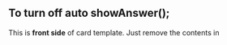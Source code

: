 ## To turn off auto showAnswer();

This is <b>front side</b> of card template. Just remove the contents in <b><script></b> tag.
```javascript
{{Pinyin}}
<script>
var isMobile = /Android/i.test(navigator.userAgent);
if (isMobile) {
  showAnswer();    // <---   remove this function or comment it.
}else{
  pycmd('ans');
}
</script>
```

#### Afetr removing above, the front side of card template will like this.
```
{{Pinyin}}
```

## Change default setting of showing and hiding characters, pinyin and meaning in card.html
Read commented out line to change.
## Simplified 
### To show simplified characters
Note : It uses [anki-persistence](https://github.com/SimonLammer/anki-persistence) to pass value to all cards.
Also opacity is used to show/hide characters because xiehanzi fetch characters details using this feild. If 'display:none' or 'display:block' used then it will not fetch characters details.
```javascript
if (showSimpState == null) {
    showSimpState = true;    // <--- the default state of showing simplified
    document.getElementById("showSimpId").checked = true;   // <--- switch in side menu toggle ON showing that simpilfied is shown 
    document.getElementById("ch_sim").style.opacity = "1";   // <--- used as opacity 1 to showing 
    Persistence.setItem("simp_per", showSimpState);    // <--- storing the value to be passed to next card
}
```

### To hide simplified characters as default
```javascript
if (showSimpState == null) {
    showSimpState = false;    // <--- the state changed to hide simplified characters
    document.getElementById("showSimpId").checked = false;   // <--- switch in side menu toggle OFF showing that simpilfied is hidden 
    document.getElementById("ch_sim").style.opacity = "0";   // <--- used as opacity 1 to hiding 
    Persistence.setItem("simp_per", showSimpState);    // <--- storing the value to be passed to next card
}
```

## Characters outline
### To show characters outline
```javascript
var show_outline = true;  // default value to show outline, globally accessible to Hanziwriter function
...
...
...
if (showOutlineState == null) {
    showOutlineState = true;   // default state to show outline
    show_outline = showOutlineState;
    document.getElementById("showOutLineId").checked = true;  // default
    Persistence.setItem("outline_per", showOutlineState);
}
```
### To hide characters outline
```javascript
var show_outline = false; // <-- change this to false
...
...
if (showOutlineState == null) {
    showOutlineState = false;  // <-- change this to false
    show_outline = showOutlineState;
    document.getElementById("showOutLineId").checked = false;   // <-- change this to false
    Persistence.setItem("outline_per", showOutlineState);
}
```

## Traditional 
### By default the traditional field is hidden.
```javascript
if (showTradState == null) {
    showTradState = false;
    document.getElementById("showTradId").checked = false;
    document.getElementById("ch_trad").style.display = "none";  
    Persistence.setItem("trad_per", showTradState);
}
```
### To show traditional characters as default
```javascript
if (showTradState == null) {
    showTradState = true;   // <--- change it - true
    document.getElementById("showTradId").checked = true;  // <-- change this to - true
    document.getElementById("ch_trad").style.display = "block";   // <-- change it to - block
    Persistence.setItem("trad_per", showTradState);
}
```

## Pinyin 
### To show< pinyin as default
```javascript
if (showPinyinState == null) {
    showPinyinState = true;
    document.getElementById("showPinId").checked = true;
    document.getElementById("ch_pin").style.display = "block";
    Persistence.setItem("pinyin_per", showPinyinState);
}
```
### To hide pinyin as default
```javascript
if (showPinyinState == null) {
    showPinyinState = false;
    document.getElementById("showPinId").checked = false;
    document.getElementById("ch_pin").style.display = "none";
    Persistence.setItem("pinyin_per", showPinyinState);
}
```

## Meaning
### To show meaning
```javascript
if (showMeaningState == null) {
    showMeaningState = true;
    document.getElementById("showMeanId").checked = true;
    document.getElementById("ch_mean").style.display = "block";
    Persistence.setItem("meaning_per", showMeaningState);
}
```
### To hide meaning
```javascript
if (showMeaningState == null) {
    showMeaningState = false;
    document.getElementById("showMeanId").checked = false;
    document.getElementById("ch_mean").style.display = "none";
    Persistence.setItem("meaning_per", showMeaningState);
}
```

## Change characters width

```javascript
 // START --- Stroke width of Characters
 
    var strokeWidth = 10;  // <-- default value, can be change other value but lower value of stroke with take less memory. Globally accessible to Hanziwriter function
    
    var slider = document.getElementById("strokeSizeId");
    slider.oninput = function () {
        strokeWidth = this.value;
        if (Persistence.isAvailable()) {
            Persistence.setItem("stroke_per", strokeWidth);
        }
    }
    ...
    ...
    if (strokeWidthState == null) {
    
            strokeWidthState = 10;  // <-- also change this to desired value 
            
            strokeWidth = strokeWidthState;
            Persistence.setItem("stroke_per", strokeWidthState);
        }
```
## Change characters size

```javascript
    var charHW = 70;  // default value, globally accessible to Hanziwriter function
    var slider2 = document.getElementById("charHWId");
    slider2.oninput = function () {
     ...
     ...
      
      if (charHWState == null) {
            charHWState = 70;   // default value, change it to desired value.
            charHW = charHWState;
            Persistence.setItem("charHW_per", charHWState);
        }
```

## To change background, color of buttons etc, change in card.css file (Styling)
To add background, add _ _background.png_ file to collection.media folder in Ankidroid then add this to .card in Styling
### Card Background
```css
background : url(_background.png); 
```
```css
.card {
	font-family: arial;
	font-size: 20px;
	text-align: center;
	color: black;
	background-color: white;
}
```
Also grid background can be changed like above.
### Grid color / background
```css
.grid-color{
 background-color: #FAFAFA;
}
```

### Button icon color and size
```css
.icon {
	margin: 3px;
	position: relative;
	display: inline-block;
	color: white;
	background-color: #00BCD4;
	width: 2.0rem;
	height: 2.0rem;
	border-radius: 8px;
	box-shadow: 0 1px 3px rgba(0, 0, 0, 0.12), 0 1px 2px rgba(0, 0, 0, 0.24);
	transition: all 0.3s ease;
}

.icon .material-icons {
	font-size: 1.0rem;
	position: absolute;
	left: 0.5rem;
	top: 0.5rem;
	transition: all 0.3s ease;
}

.icon:hover,
.icon:focus {
	background-color: #00ACC1;
}
```
### Sidebar color
```css
.sidebar {
  height: 100%;
  width: 0;
  position: fixed;
  z-index: 1;
  top: 0;
  left: 0;
  color: white;
  background-color: #455A64;
  overflow-x: hidden;
  transition: 0.5s;
  padding-top: 60px;

}
```
### Change color of text shown
```css
.text-color1 {
	color: #E53935;
}

.text-color2 {
	color: #37474F;
}

.text-color3 {
	color: #0D47A1;
}

.text-color4 {
	color: #D50000;
	font-size: 35px;
}
```
Above text-color css used in card.html
```html
<div id='ch_sim' class="text-color4 ">{{Simplified}}</div>
<div id='ch_trad' class="text-color2">{{Traditional}}</div>
<div id='ch_pin' class="text-color1">{{Pinyin}}</div>
<div id='ch_mean' class="text-color3">{{Meaning}}</div>
```

### Code with default settings in card.html 
- [card.html](https://github.com/krmanik/Anki-xiehanzi/blob/master/version%201.2/card.html)
- [card.css](https://github.com/krmanik/Anki-xiehanzi/blob/master/version%201.2/card.css)
